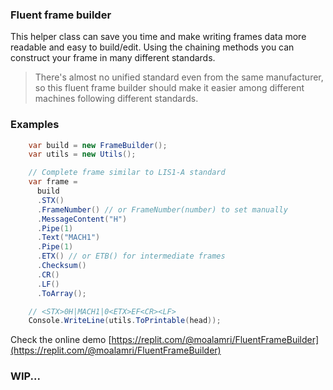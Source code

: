### Fluent frame builder
This helper class can save you time and make writing frames data more readable and easy to build/edit.
Using the chaining methods you can construct your frame in many different standards.
> There's almost no unified standard even from the same manufacturer, so this fluent frame builder should make it easier among different machines following different standards.

### Examples
```cs
    var build = new FrameBuilder();
    var utils = new Utils();

    // Complete frame similar to LIS1-A standard
    var frame = 
      build
      .STX()
      .FrameNumber() // or FrameNumber(number) to set manually
      .MessageContent("H")
      .Pipe(1)
      .Text("MACH1")
      .Pipe(1)
      .ETX() // or ETB() for intermediate frames
      .Checksum()
      .CR()
      .LF()
      .ToArray();

    // <STX>0H|MACH1|0<ETX>EF<CR><LF>
    Console.WriteLine(utils.ToPrintable(head));
```

Check the online demo
[https://replit.com/@moalamri/FluentFrameBuilder](https://replit.com/@moalamri/FluentFrameBuilder)

### WIP...